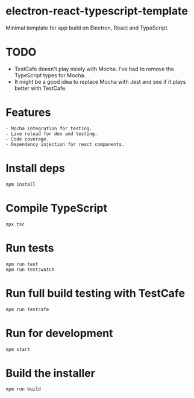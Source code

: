 # electron-react-typescript-template

Minimal template for app build on Electron, React and TypeScript.

# TODO

- TestCafe doesn't play nicely with Mocha. I've had to remove the TypeScript types for Mocha.
- It might be a good idea to replace Mocha with Jest and see if it plays better with TestCafe.

# Features

    - Mocha integration for testing.
    - Live reload for dev and testing.
    - Code coverage.
    - Dependency injection for react components.

# Install deps

    npm install

# Compile TypeScript

    npx tsc

# Run tests

    npm run test
    npm run test:watch

# Run full build testing with TestCafe

    npm run testcafe

# Run for development

    npm start

# Build the installer

    npm run build
